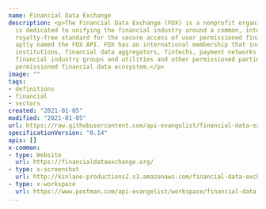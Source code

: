 ```yaml
---
name: Financial Data Exchange
description: <p>The Financial Data Exchange (FDX) is a nonprofit organization that
  is dedicated to unifying the financial industry around a common, interoperable and
  royalty-free standard for the secure access of user permissioned financial data,
  aptly named the FDX API. FDX has an international membership that includes financial
  institutions, financial data aggregators, fintechs, payment networks, consumer groups,
  financial industry groups and utilities and other permissioned parties in the user
  permissioned financial data ecosystem.</p>
image: ""
tags:
- definitions
- financial
- sectors
created: "2021-01-05"
modified: "2021-01-05"
url: https://raw.githubusercontent.com/api-evangelist/financial-data-exchange/master/apis.json
specificationVersion: "0.14"
apis: []
x-common:
- type: Website
  url: https://financialdataexchange.org/
- type: x-screenshot
  url: http://kinlane-productions2.s3.amazonaws.com/financial-data-exchange.jpg
- type: x-workspace
  url: https://www.postman.com/api-evangelist/workspace/financial-data-exchange/overview
...
```

